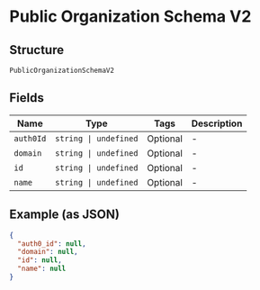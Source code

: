 
# Public Organization Schema V2

## Structure

`PublicOrganizationSchemaV2`

## Fields

| Name | Type | Tags | Description |
|  --- | --- | --- | --- |
| `auth0Id` | `string \| undefined` | Optional | - |
| `domain` | `string \| undefined` | Optional | - |
| `id` | `string \| undefined` | Optional | - |
| `name` | `string \| undefined` | Optional | - |

## Example (as JSON)

```json
{
  "auth0_id": null,
  "domain": null,
  "id": null,
  "name": null
}
```

